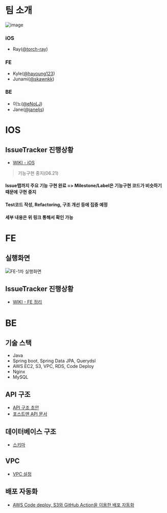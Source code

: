 # 팀 소개
![image](https://user-images.githubusercontent.com/68000537/122493911-74fb6f80-d023-11eb-9397-9dd73318f97b.png)

### iOS
- Ray([@torch-ray](https://github.com/torch-ray))
### FE
- Kyle([@hayoung123](https://github.com/hayoung123))
- Junami([@skawnkk](https://github.com/skawnkk))
### BE
- 이노([@eNoLJ](https://github.com/eNoLJ))
- Jane([@janeljs](https://github.com/janeljs))

# IOS
## IssueTracker 진행상황
- [WIKI - iOS ](https://github.com/janeljs/issue-tracker/wiki/%5BiOS%5D)
> 기능구현 중지(06.21)
#### Issue탭까지 주요 기능 구현 완료 => Milestone/Label은 기능구현 코드가 비슷하기 때문에 구현 중지
#### Test코드 작성, Refactoring, 구조 개선 등에 집중 예정
#### 세부 내용은 위 링크 통해서 확인 가능

# FE

## 실행화면

![FE-1차 실행화면](https://user-images.githubusercontent.com/67357426/122525609-5f526e00-d054-11eb-96a1-fb73c86a4320.gif)

## IssueTracker 진행상황
- [WIKI - FE 정리](https://github.com/janeljs/issue-tracker/wiki/%5BFE%5D%EC%A0%95%EB%A6%AC)


# BE
## 기술 스택
- Java
- Spring boot, Spring Data JPA, Querydsl
- AWS EC2, S3, VPC, RDS, Code Deploy
- Nginx
- MySQL

## API 구조
- [API 구조 초안](https://github.com/janeljs/issue-tracker/wiki/API-%EA%B5%AC%EC%A1%B0)
- [포스트맨 API 문서](https://documenter.getpostman.com/view/11926984/TzY7dtBd)

## 데이터베이스 구조
- [스키마](https://github.com/janeljs/issue-tracker/wiki/%5BBE%5D)

## VPC
- [VPC 설정](https://github.com/janeljs/issue-tracker/wiki/AWS-VPC)

## 배포 자동화

- [AWS Code deploy, S3와 GitHub Action을 이용한 배포 자동화](https://github.com/janeljs/issue-tracker/wiki/AWS-Code-deploy,-S3%EC%99%80-GitHub-Action%EC%9D%84-%EC%9D%B4%EC%9A%A9%ED%95%9C-%EB%B0%B0%ED%8F%AC-%EC%9E%90%EB%8F%99%ED%99%94)
